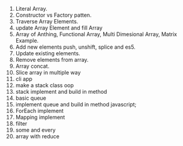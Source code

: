 1. Literal Array.
2. Constructor vs Factory patten.
3. Traverse Array Elements.
4. update Array Element and fill Array
5. Array of Anthing, Functional Array, Multi Dimesional Array, Matrix Example.
6. Add new elements push, unshift, splice and es5.
7. Update existing elements.
8. Remove elements from array.
9. Array concat.
10. Slice array in multiple way
11. cli app
12. make a stack class oop
13. stack implement and build in method 
14. basic queue
15. implement queue and build in method javascript;
16. ForEach implement
17. Mapping implement
18. filter 
19. some and every
20. array with reduce


